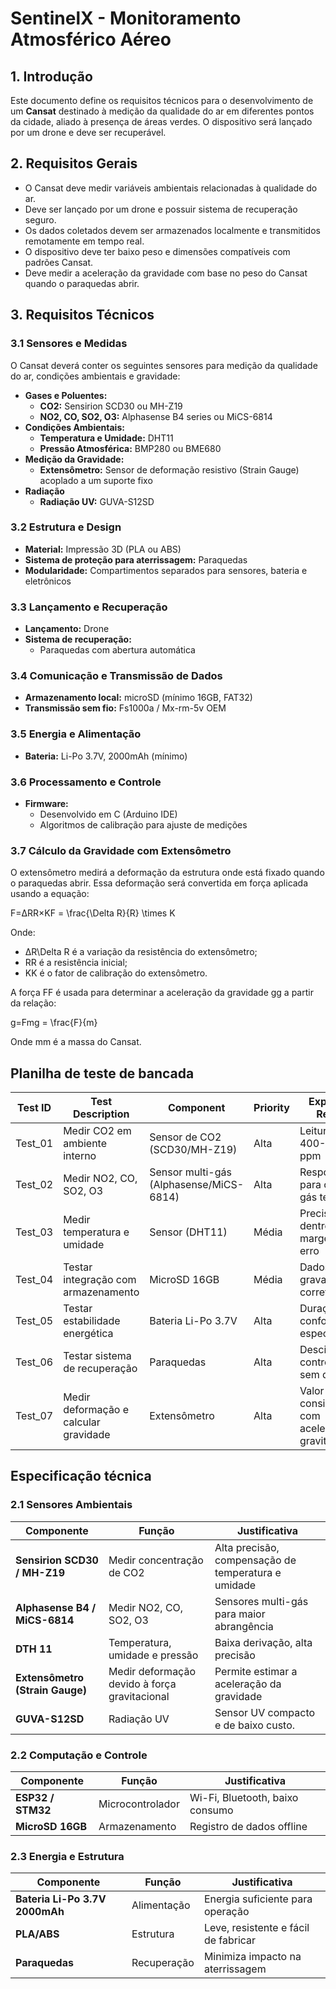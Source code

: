 # SentinelX - Monitoramento Atmosférico Aéreo

## **1. Introdução**

Este documento define os requisitos técnicos para o desenvolvimento de um **Cansat** destinado à medição da qualidade do ar em diferentes pontos da cidade, aliado à presença de áreas verdes. O dispositivo será lançado por um drone e deve ser recuperável.

## **2. Requisitos Gerais**

- O Cansat deve medir variáveis ambientais relacionadas à qualidade do ar.
- Deve ser lançado por um drone e possuir sistema de recuperação seguro.
- Os dados coletados devem ser armazenados localmente e transmitidos remotamente em tempo real.
- O dispositivo deve ter baixo peso e dimensões compatíveis com padrões Cansat.
- Deve medir a aceleração da gravidade com base no peso do Cansat quando o paraquedas abrir.

## **3. Requisitos Técnicos**

### **3.1 Sensores e Medidas**

O Cansat deverá conter os seguintes sensores para medição da qualidade do ar, condições ambientais e gravidade:

- **Gases e Poluentes:**
    - **CO2:** Sensirion SCD30 ou MH-Z19
    - **NO2, CO, SO2, O3:** Alphasense B4 series ou MiCS-6814
- **Condições Ambientais:**
    - **Temperatura e Umidade:** DHT11
    - **Pressão Atmosférica:** BMP280 ou BME680
- **Medição da Gravidade:**
    - **Extensômetro:** Sensor de deformação resistivo (Strain Gauge) acoplado a um suporte fixo
- **Radiação**
    - **Radiação UV:** GUVA-S12SD

### **3.2 Estrutura e Design**

- **Material:** Impressão 3D (PLA ou ABS)
- **Sistema de proteção para aterrissagem:** Paraquedas
- **Modularidade:** Compartimentos separados para sensores, bateria e eletrônicos

### **3.3 Lançamento e Recuperação**

- **Lançamento:** Drone
- **Sistema de recuperação:**
    - Paraquedas com abertura automática

### **3.4 Comunicação e Transmissão de Dados**

- **Armazenamento local:** microSD (mínimo 16GB, FAT32)
- **Transmissão sem fio:** Fs1000a / Mx-rm-5v OEM

### **3.5 Energia e Alimentação**

- **Bateria:** Li-Po 3.7V, 2000mAh (mínimo)

### **3.6 Processamento e Controle**

- **Firmware:**
    - Desenvolvido em C (Arduino IDE)
    - Algoritmos de calibração para ajuste de medições

### **3.7 Cálculo da Gravidade com Extensômetro**

O extensômetro medirá a deformação da estrutura onde está fixado quando o paraquedas abrir. Essa deformação será convertida em força aplicada usando a equação:

F=ΔRR×KF = \frac{\Delta R}{R} \times K

Onde:

- ΔR\Delta R é a variação da resistência do extensômetro;
- RR é a resistência inicial;
- KK é o fator de calibração do extensômetro.

A força FF é usada para determinar a aceleração da gravidade gg a partir da relação:

g=Fmg = \frac{F}{m}

Onde mm é a massa do Cansat.

## Planilha de teste de bancada

| Test ID | Test Description | Component | Priority | Expected Result | Test Status | Assigned To |
| --- | --- | --- | --- | --- | --- | --- |
| Test_01 | Medir CO2 em ambiente interno | Sensor de CO2 (SCD30/MH-Z19) | Alta | Leitura entre 400-1000 ppm | Pendente | Eng. de Sensores |
| Test_02 | Medir NO2, CO, SO2, O3 | Sensor multi-gás (Alphasense/MiCS-6814) | Alta | Resposta para cada gás testado | Pendente | Eng. de Sensores |
| Test_03 | Medir temperatura e umidade | Sensor (DHT11) | Média | Precisão dentro da margem de erro | Pendente | Eng. de Sensores |
| Test_04 | Testar integração com armazenamento | MicroSD 16GB | Média | Dados gravados corretamente | Pendente | Eng. de Software |
| Test_05 | Testar estabilidade energética | Bateria Li-Po 3.7V | Alta | Duração conforme especificado | Pendente | Eng. de Energia |
| Test_06 | Testar sistema de recuperação | Paraquedas | Alta | Descida controlada sem danos | Pendente | Eng. de Estrutura |
| Test_07 | Medir deformação e calcular gravidade | Extensômetro | Alta | Valor consistente com aceleração gravitacional | Pendente | Eng. de Sensores |

## Especificação técnica

### **2.1 Sensores Ambientais**

| Componente | Função | Justificativa |
| --- | --- | --- |
| **Sensirion SCD30 / MH-Z19** | Medir concentração de CO2 | Alta precisão, compensação de temperatura e umidade |
| **Alphasense B4 / MiCS-6814** | Medir NO2, CO, SO2, O3 | Sensores multi-gás para maior abrangência |
| **DTH 11** | Temperatura, umidade e pressão | Baixa derivação, alta precisão |
| **Extensômetro (Strain Gauge)** | Medir deformação devido à força gravitacional | Permite estimar a aceleração da gravidade |
| **GUVA-S12SD** | Radiação UV | Sensor UV compacto e de baixo custo. |

### **2.2 Computação e Controle**

| Componente | Função | Justificativa |
| --- | --- | --- |
| **ESP32 / STM32** | Microcontrolador | Wi-Fi, Bluetooth, baixo consumo |
| **MicroSD 16GB** | Armazenamento | Registro de dados offline |

### **2.3 Energia e Estrutura**

| Componente | Função | Justificativa |
| --- | --- | --- |
| **Bateria Li-Po 3.7V 2000mAh** | Alimentação | Energia suficiente para operação |
| **PLA/ABS** | Estrutura | Leve, resistente e fácil de fabricar |
| **Paraquedas** | Recuperação | Minimiza impacto na aterrissagem |
